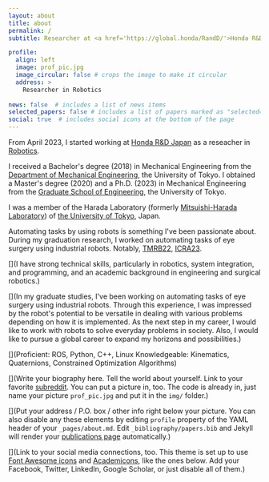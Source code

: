 ```yaml
---
layout: about
title: about
permalink: /
subtitle: Researcher at <a href='https://global.honda/RandD/'>Honda R&D Japan</a> 

profile:
  align: left
  image: prof_pic.jpg
  image_circular: false # crops the image to make it circular
  address: >
    Researcher in Robotics
    
news: false  # includes a list of news items
selected_papers: false # includes a list of papers marked as "selected={true}"
social: true  # includes social icons at the bottom of the page
---
```


From April 2023, I started working at <a href='https://global.honda/RandD/'>Honda R&D Japan</a> as a reseacher in <a href='https://global.honda/RandD/hgrx/'>Robotics</a>. 

I received a Bachelor's degree (2018) in Mechanical Engineering from the <a href='http://www2.mech.t.u-tokyo.ac.jp/'>Department of Mechanical Engineering</a>, the University of Tokyo. I obtained a Master's degree (2020) and a Ph.D. (2023) in Mechanical Engineering from the <a href='https://www.t.u-tokyo.ac.jp/soe'>Graduate School of Engineering</a>, the University of Tokyo.

I was a member of the Harada Laboratory (formerly <a href='http://www.nml.t.u-tokyo.ac.jp/'>Mitsuishi-Harada Laboratory</a>) of <a href='https://www.u-tokyo.ac.jp/en/index.html'>the University of Tokyo</a>, Japan.

Automating tasks by using robots is something I've been passionate about. During my graduation research, I worked on automating tasks of eye surgery using industrial robots. Notably, <a href='https://ieeexplore.ieee.org/document/9695979'>TMRB22</a>, <a href='https://arxiv.org/abs/2302.05567'>ICRA23</a>.

[](I have strong technical skills, particularly in robotics, system integration, and programming, and an academic background in engineering and surgical robotics.)

[](In my graduate studies, I've been working on automating tasks of eye surgery using industrial robots. Through this experience, I was impressed by the robot's potential to be versatile in dealing with various problems depending on how it is implemented. As the next step in my career, I would like to work with robots to solve everyday problems in society. Also, I would like to pursue a global career to expand my horizons and possibilities.)

[](Proficient: ROS, Python, C++, Linux
Knowledgeable: Kinematics, Quaternions, Constrained Optimization Algorithms)

[](Write your biography here. Tell the world about yourself. Link to your favorite [subreddit](http://reddit.com). You can put a picture in, too. The code is already in, just name your picture `prof_pic.jpg` and put it in the `img/` folder.)

[](Put your address / P.O. box / other info right below your picture. You can also disable any these elements by editing `profile` property of the YAML header of your `_pages/about.md`. Edit `_bibliography/papers.bib` and Jekyll will render your [publications page](/al-folio/publications/) automatically.)

[](Link to your social media connections, too. This theme is set up to use [Font Awesome icons](http://fortawesome.github.io/Font-Awesome/) and [Academicons](https://jpswalsh.github.io/academicons/), like the ones below. Add your Facebook, Twitter, LinkedIn, Google Scholar, or just disable all of them.)
